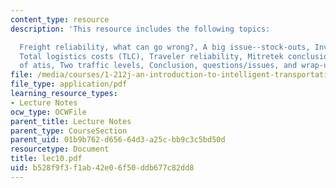 ```yaml
---
content_type: resource
description: 'This resource includes the following topics:

  Freight reliability, what can go wrong?, A big issue--stock-outs, Inventory minimization,
  Total logistics costs (TLC), Traveler reliability, Mitretek conclusions, Three levels
  of atis, Two traffic levels, Conclusion, questions/issues, and wrap-up.'
file: /media/courses/1-212j-an-introduction-to-intelligent-transportation-systems-spring-2005/b528f9f3f1ab42e06f50ddb677c82dd8_lec10.pdf
file_type: application/pdf
learning_resource_types:
- Lecture Notes
ocw_type: OCWFile
parent_title: Lecture Notes
parent_type: CourseSection
parent_uid: 01b9b762-d656-64d3-a25c-bb9c3c5bd50d
resourcetype: Document
title: lec10.pdf
uid: b528f9f3-f1ab-42e0-6f50-ddb677c82dd8
---
```

